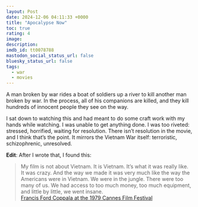 ```yaml
---
layout: Post
date: 2024-12-06 04:11:33 +0000
title: "Apocalypse Now"
toc: true
rating: 4
image: 
description: 
imdb_id: tt0078788
mastodon_social_status_url: false
bluesky_status_url: false
tags: 
  - war
  - movies
---
```


A man broken by war rides a boat of soldiers up a river to kill another man broken by war\. In the process, all of his companions are killed, and they kill hundreds of innocent people they see on the way\.

I sat down to watching this and had meant to do some craft work with my hands while watching\. I was unable to get anything done\. I was too riveted: stressed, horrified, waiting for resolution\. There isn’t resolution in the movie, and I think that’s the point\. It mirrors the Vietnam War itself: terroristic, schizophrenic, unresolved\.

​**Edit**​: After I wrote that, I found this:
> My film is not about Vietnam\. It is Vietnam\. It’s what it was really like\. It was crazy\. And the way we made it was very much like the way the Americans were in Vietnam\. We were in the jungle\. There were too many of us\. We had access to too much money, too much equipment, and little by little, we went insane\.<br/>[Francis Ford Coppala at the 1979 Cannes Film Festival](https://en.wikiquote.org/wiki/Apocalypse_Now#About)


